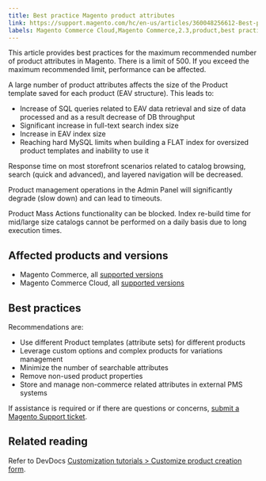 ```yaml
---
title: Best practice Magento product attributes
link: https://support.magento.com/hc/en-us/articles/360048256612-Best-practice-Magento-product-attributes
labels: Magento Commerce Cloud,Magento Commerce,2.3,product,best practices,2.3.x,2.4,attribute,2.4.x
---
```


This article provides best practices for the maximum recommended number of product attributes in Magento. There is a limit of 500. If you exceed the maximum recommended limit, performance can be affected.

 A large number of product attributes affects the size of the Product template saved for each product (EAV structure). This leads to:

 
 * Increase of SQL queries related to EAV data retrieval and size of data processed and as a result decrease of DB throughput
 * Significant increase in full-text search index size
 * Increase in EAV index size
 * Reaching hard MySQL limits when building a FLAT index for oversized product templates and inability to use it
 
 Response time on most storefront scenarios related to catalog browsing, search (quick and advanced), and layered navigation will be decreased.

 Product management operations in the Admin Panel will significantly degrade (slow down) and can lead to timeouts.

 Product Mass Actions functionality can be blocked. Index re-build time for mid/large size catalogs cannot be performed on a daily basis due to long execution times.

 Affected products and versions
------------------------------

 
 * Magento Commerce, all [supported versions](https://magento.com/sites/default/files/magento-software-lifecycle-policy.pdf) 
 * Magento Commerce Cloud, all [supported versions](https://magento.com/sites/default/files/magento-software-lifecycle-policy.pdf) 
 
 Best practices
--------------

 Recommendations are:

 
 * Use different Product templates (attribute sets) for different products
 * Leverage custom options and complex products for variations management
 * Minimize the number of searchable attributes
 * Remove non-used product properties
 * Store and manage non-commerce related attributes in external PMS systems
 
 If assistance is required or if there are questions or concerns, [submit a Magento Support ticket](https://support.magento.com/hc/en-us/articles/360019088251-Submit-a-support-ticket).

 Related reading
---------------

 Refer to DevDocs [Customization tutorials > Customize product creation form](https://devdocs.magento.com/guides/v2.4/howdoi/customize_product.html?itm_source=devdocs&itm_medium=search_page&itm_campaign=federated_search&itm_term=product%20attributes).

        
